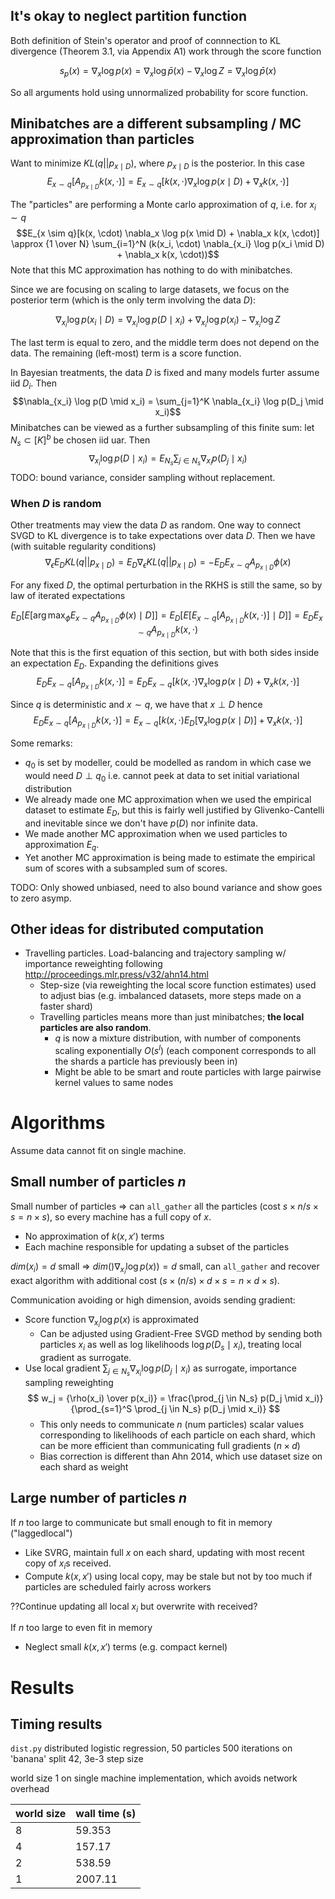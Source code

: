## It's okay to neglect partition function

Both definition of Stein's operator and proof of connnection to KL divergence (Theorem 3.1, via Appendix A1)
work through the score function

$$s_p(x) = \nabla_x \log p(x) = \nabla_x \log \bar{p}(x) - \nabla_x \log Z = \nabla_x \log \bar{p}(x)$$

So all arguments hold using unnormalized probability for score function.

## Minibatches are a different subsampling / MC approximation than particles

Want to minimize $KL(q || p_{x \mid D})$, where $p_{x \mid D}$ is the posterior.
In this case
$$E_{x \sim q}[A_{p_{x \mid D}} k(x, \cdot)] = E_{x \sim q}[k(x, \cdot) \nabla_x \log p(x \mid D) + \nabla_x k(x, \cdot)]$$

The "particles" are performing a Monte carlo approximation of $q$, i.e. for $x_i \sim q$
$$E_{x \sim q}[k(x, \cdot) \nabla_x \log p(x \mid D) + \nabla_x k(x, \cdot)] 
\approx {1 \over N} \sum_{i=1}^N (k(x_i, \cdot) \nabla_{x_i} \log p(x_i \mid D) + \nabla_x k(x, \cdot))$$
Note that this MC approximation has nothing to do with minibatches.

Since we are focusing on scaling to large datasets, we focus on the posterior term (which is the only term involving
the data $D$):

$$\nabla_{x_i} \log p(x_i \mid D) = \nabla_{x_i} \log p(D \mid x_i) + \nabla_{x_i} \log p(x_i) - \nabla_{x_i} \log Z$$

The last term is equal to zero, and the middle term does not depend on the data. The remaining (left-most) term
is a score function.

In Bayesian treatments, the data $D$ is fixed and many models furter assume iid $D_i$. Then
$$\nabla_{x_i} \log p(D \mid x_i) = \sum_{j=1}^K \nabla_{x_i} \log p(D_j \mid x_i)$$
Minibatches can be viewed as a further subsampling of this finite sum: let $N_s \subset [K]^{b}$ be chosen
iid uar. Then
$$\nabla_{x_i} \log p(D \mid x_i) = E_{N_s} \sum_{j \in N_s} \nabla_{x_i} p(D_j \mid x_i)$$
TODO: bound variance, consider sampling without replacement.

### When $D$ is random

Other treatments may view the data $D$ as random. One way to connect SVGD to KL divergence is to take
expectations over data $D$.
Then we have (with suitable regularity conditions)
$$\nabla_\epsilon E_D KL(q || p_{x \mid D}) = E_D \nabla_\epsilon KL(q || p_{x \mid D}) = - E_D E_{x \sim q} A_{p_{x \mid D}} \phi(x)$$

For any fixed $D$, the optimal perturbation in the RKHS is still the same, so by
law of iterated expectations

$$
E_D[ E[\arg\max_{\phi} E_{x \sim q} A_{p_{x \mid D}}\phi(x) \mid D]]
= E_D[ E[E_{x \sim q}[A_{p_{x \mid D}} k(x, \cdot)] \mid D]]
= E_D E_{x \sim q} A_{p_{x \mid D}} k(x, \cdot)
$$

Note that this is the first equation of this section, but with both sides inside an expectation $E_D$. Expanding the definitions gives
$$
E_D E_{x \sim q}[A_{p_{x \mid D}} k(x, \cdot)] = E_D E_{x \sim q}[k(x, \cdot) \nabla_x \log p(x \mid D) + \nabla_x k(x, \cdot)]
$$

Since $q$ is deterministic and $x \sim q$, we have that $x \perp D$ hence
$$
E_D E_{x \sim q}[A_{p_{x \mid D}} k(x, \cdot)] = E_{x \sim q}[k(x, \cdot) E_D[\nabla_x \log p(x \mid D)] + \nabla_x k(x, \cdot)]
$$

Some remarks:
 * $q_0$ is set by modeller, could be modelled as random in which case we would need $D \perp q_0$ i.e. cannot peek at data to set initial variational distribution
 * We already made one MC approximation when we used the empirical dataset to estimate $E_D$, but this is fairly well justified by Glivenko-Cantelli
   and inevitable since we don't have $p(D)$ nor infinite data.
 * We made another MC approximation when we used particles to approximation $E_q$.
 * Yet another MC approximation is being made to estimate the empirical sum of scores with a subsampled sum of scores.

TODO: Only showed unbiased, need to also bound variance and show goes to zero asymp.


## Other ideas for distributed computation

 * Travelling particles. Load-balancing and trajectory sampling w/ importance reweighting following http://proceedings.mlr.press/v32/ahn14.html
     * Step-size (via reweighting the local score function estimates) used to adjust bias (e.g. imbalanced datasets, more steps made on a faster shard)
     * Travelling particles means more than just minibatches; **the local particles are also random**.
        * $q$ is now a mixture distribution, with number of components scaling exponentially $O(s^l)$ (each
          component corresponds to all the shards a particle has previously been in)
        * Might be able to be smart and route particles with large pairwise kernel values to same nodes

# Algorithms

Assume data cannot fit on single machine.

## Small number of particles $n$

Small number of particles => can `all_gather` all the particles (cost $s \times n/s \times s = n \times s$),
so every machine has a full copy of $x$.
 * No approximation of $k(x,x')$ terms
 * Each machine responsible for updating a subset of the particles

$dim(x_i) = d$ small => $dim()\nabla_{x_i} \log p(x)) = d$ small, can `all_gather` and recover exact algorithm
with additional cost ($s \times (n/s) \times d \times s = n \times d \times s$).

Communication avoiding or high dimension, avoids sending gradient:
 * Score function $\nabla_{x_i} \log p(x)$ is approximated
   * Can be adjusted using Gradient-Free SVGD method by sending both particles $x_i$ as well as log likelihoods $\log p(D_s \mid x_i)$,
     treating local gradient as surrogate.
 * Use local gradient $\sum_{j \in N_s} \nabla_{x_i} \log p(D_j \mid x_i)$ as surrogate, importance sampling reweighting
 $$
 w_j = {\rho(x_i) \over p(x_i)} = \frac{\prod_{j \in N_s} p(D_j \mid x_i)}{\prod_{s=1}^S \prod_{j \in N_s} p(D_j \mid x_i)}
 $$
   * This only needs to communicate $n$ (num particles) scalar values corresponding to likelihoods of each particle on each
     shard, which can be more efficient than communicating full gradients ($n \times d$)
   * Bias correction is different than Ahn 2014, which use dataset size on each shard as weight


## Large number of particles $n$

If $n$ too large to communicate but small enough to fit in memory ("laggedlocal")
 * Like SVRG, maintain full $x$ on each shard, updating with most recent copy of $x_i$s received.
 * Compute $k(x,x')$ using local copy, may be stale but not by too much if particles are scheduled fairly across workers

??Continue updating all local $x_i$ but overwrite with received?

If $n$ too large to even fit in memory
 * Neglect small $k(x,x')$ terms (e.g. compact kernel)


# Results

## Timing results
`dist.py` distributed logistic regression, 50 particles 500 iterations on 'banana' split 42, 3e-3 step size

world size 1 on single machine implementation, which avoids network overhead

| world size | wall time (s) |
| --- | --- |
| 8 | 59.353 |
| 4 | 157.17|
| 2 | 538.59 |
| 1 | 2007.11 |
